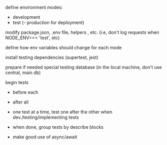 define environment modes:

- development
- test
(- production for deployment)

modify package.json, .env file, helpers , etc. (i.e, don't log requests when NODE_ENV=== 'test', etc)

define how env variables should change for each mode

install testing dependencies (supertest, jest)

prepare if needed special testing database (in the local machine, don't use central, main db)

begin tests

- before each

- after all

- one test at a time, test one after the other when dev./testing/implementing tests

- when done, group tests by describe blocks

- make good use of async/await







